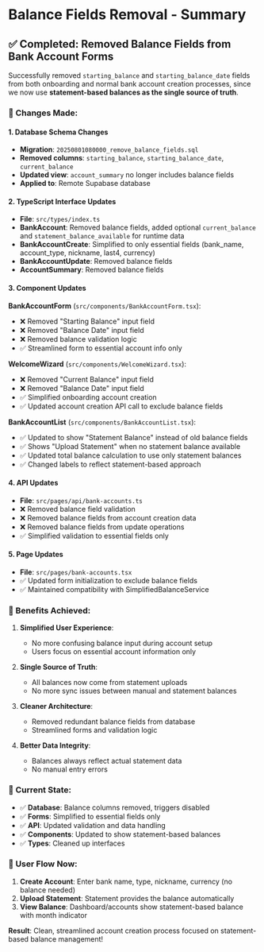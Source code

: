 # Balance Fields Removal - Summary

## ✅ **Completed: Removed Balance Fields from Bank Account Forms**

Successfully removed `starting_balance` and `starting_balance_date` fields from both onboarding and normal bank account creation processes, since we now use **statement-based balances as the single source of truth**.

### **🔄 Changes Made:**

#### **1. Database Schema Changes**
- **Migration**: `20250801080000_remove_balance_fields.sql`
- **Removed columns**: `starting_balance`, `starting_balance_date`, `current_balance`
- **Updated view**: `account_summary` no longer includes balance fields
- **Applied to**: Remote Supabase database

#### **2. TypeScript Interface Updates**
- **File**: `src/types/index.ts`
- **BankAccount**: Removed balance fields, added optional `current_balance` and `statement_balance_available` for runtime data
- **BankAccountCreate**: Simplified to only essential fields (bank_name, account_type, nickname, last4, currency)
- **BankAccountUpdate**: Removed balance fields
- **AccountSummary**: Removed balance fields

#### **3. Component Updates**

**BankAccountForm** (`src/components/BankAccountForm.tsx`):
- ❌ Removed "Starting Balance" input field
- ❌ Removed "Balance Date" input field
- ❌ Removed balance validation logic
- ✅ Streamlined form to essential account info only

**WelcomeWizard** (`src/components/WelcomeWizard.tsx`):
- ❌ Removed "Current Balance" input field
- ❌ Removed "Balance Date" input field
- ✅ Simplified onboarding account creation
- ✅ Updated account creation API call to exclude balance fields

**BankAccountList** (`src/components/BankAccountList.tsx`):
- ✅ Updated to show "Statement Balance" instead of old balance fields
- ✅ Shows "Upload Statement" when no statement balance available
- ✅ Updated total balance calculation to use only statement balances
- ✅ Changed labels to reflect statement-based approach

#### **4. API Updates**
- **File**: `src/pages/api/bank-accounts.ts`
- ❌ Removed balance field validation
- ❌ Removed balance fields from account creation data
- ❌ Removed balance fields from update operations
- ✅ Simplified validation to essential fields only

#### **5. Page Updates**
- **File**: `src/pages/bank-accounts.tsx`
- ✅ Updated form initialization to exclude balance fields
- ✅ Maintained compatibility with SimplifiedBalanceService

### **🎯 Benefits Achieved:**

1. **Simplified User Experience**: 
   - No more confusing balance input during account setup
   - Users focus on essential account information only

2. **Single Source of Truth**:
   - All balances now come from statement uploads
   - No more sync issues between manual and statement balances

3. **Cleaner Architecture**:
   - Removed redundant balance fields from database
   - Streamlined forms and validation logic

4. **Better Data Integrity**:
   - Balances always reflect actual statement data
   - No manual entry errors

### **🚀 Current State:**

- ✅ **Database**: Balance columns removed, triggers disabled
- ✅ **Forms**: Simplified to essential fields only
- ✅ **API**: Updated validation and data handling
- ✅ **Components**: Updated to show statement-based balances
- ✅ **Types**: Cleaned up interfaces

### **📝 User Flow Now:**

1. **Create Account**: Enter bank name, type, nickname, currency (no balance needed)
2. **Upload Statement**: Statement provides the balance automatically
3. **View Balance**: Dashboard/accounts show statement-based balance with month indicator

**Result**: Clean, streamlined account creation process focused on statement-based balance management!
